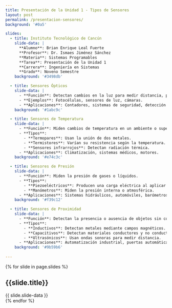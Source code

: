 ```yaml
---
title: Presentación de la Unidad 1 - Tipos de Sensores
layout: post
permalink: /presentacion-sensores/
background: '#0a5'

slides:
  - title: Instituto Tecnológico de Cancún
    slide-data: |
      **Alumno**: Brian Enrique Leal Fuerte  
      **Profesor**: Dr. Ismaes Jiménez Sánchez  
      **Materia**: Sistemas Programables  
      **Tarea**: Presentación de la Unidad 1  
      **Carrera**: Ingeniería en Sistemas  
      **Grado**: Noveno Semestre
    background: '#3498db'

  - title: Sensores Ópticos
    slide-data: |
      - **Función**: Detectan cambios en la luz para medir distancia, presencia o color.
      - **Ejemplos**: Fotocélulas, sensores de luz, cámaras.
      - **Aplicaciones**: Contadores, sistemas de seguridad, detección de objetos.
    background: '#1abc9c'

  - title: Sensores de Temperatura
    slide-data: |
      - **Función**: Miden cambios de temperatura en un ambiente o superficie.
      - **Tipos**: 
        - **Termopares**: Usan la unión de dos metales.
        - **Termistores**: Varían su resistencia según la temperatura.
        - **Sensores infrarrojos**: Detectan radiación térmica.
      - **Aplicaciones**: Climatización, sistemas médicos, motores.
    background: '#e74c3c'

  - title: Sensores de Presión
    slide-data: |
      - **Función**: Miden la presión de gases o líquidos.
      - **Tipos**: 
        - **Piezoeléctricos**: Producen una carga eléctrica al aplicar presión.
        - **Manómetros**: Miden la presión interna o atmosférica.
      - **Aplicaciones**: Sistemas hidráulicos, automóviles, barómetros.
    background: '#f39c12'

  - title: Sensores de Proximidad
    slide-data: |
      - **Función**: Detectan la presencia o ausencia de objetos sin contacto físico.
      - **Tipos**: 
        - **Inductivos**: Detectan metales mediante campos magnéticos.
        - **Capacitivos**: Detectan materiales conductores y no conductores.
        - **Ultrasónicos**: Usan ondas sonoras para medir distancia.
      - **Aplicaciones**: Automatización industrial, puertas automáticas, robótica.
    background: '#9b59b6'
    
---
```


{% for slide in page.slides %}
<section data-background="{% if slide.image %}{{slide.image}}{% elsif slide.background %}{{slide.background}}{% else %}{{page.background}}{% endif %}">
    <h1>{{slide.title}}</h1>{{ slide.slide-data }}
</section>
{% endfor %}
